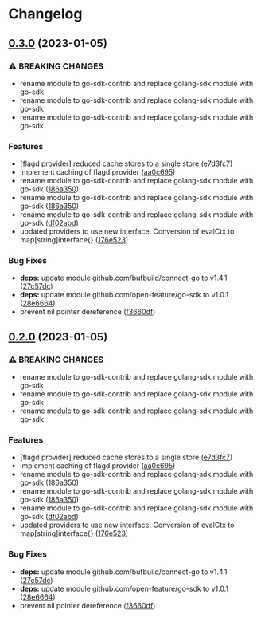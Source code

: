 # Changelog

## [0.3.0](https://github.com/james-milligan/go-sdk-contrib/compare/v0.2.0...v0.3.0) (2023-01-05)


### ⚠ BREAKING CHANGES

* rename module to go-sdk-contrib and replace golang-sdk module with go-sdk
* rename module to go-sdk-contrib and replace golang-sdk module with go-sdk
* rename module to go-sdk-contrib and replace golang-sdk module with go-sdk

### Features

* [flagd provider] reduced cache stores to a single store ([e7d3fc7](https://github.com/james-milligan/go-sdk-contrib/commit/e7d3fc7c747da387e67ebac16eaf397270fe7210))
* implement caching of flagd provider ([aa0c695](https://github.com/james-milligan/go-sdk-contrib/commit/aa0c69521e99b3afd594fbeb9adb2e00bdc6651e))
* rename module to go-sdk-contrib and replace golang-sdk module with go-sdk ([186a350](https://github.com/james-milligan/go-sdk-contrib/commit/186a3504e48c5668dcf4ea439bb7ff0ea73fe13c))
* rename module to go-sdk-contrib and replace golang-sdk module with go-sdk ([186a350](https://github.com/james-milligan/go-sdk-contrib/commit/186a3504e48c5668dcf4ea439bb7ff0ea73fe13c))
* rename module to go-sdk-contrib and replace golang-sdk module with go-sdk ([df02abd](https://github.com/james-milligan/go-sdk-contrib/commit/df02abdde9b35a271ca752b0392befc71f92d9e9))
* updated providers to use new interface. Conversion of evalCtx to map[string]interface{} ([176e523](https://github.com/james-milligan/go-sdk-contrib/commit/176e52391ce0a9c46da658d1e52a7b35a351656b))


### Bug Fixes

* **deps:** update module github.com/bufbuild/connect-go to v1.4.1 ([27c57dc](https://github.com/james-milligan/go-sdk-contrib/commit/27c57dca643e6eff900f75ff45d550c858b06ccc))
* **deps:** update module github.com/open-feature/go-sdk to v1.0.1 ([28e6664](https://github.com/james-milligan/go-sdk-contrib/commit/28e66648d7567f16b5cd2c4090ea38775ee37bbe))
* prevent nil pointer dereference ([f3660df](https://github.com/james-milligan/go-sdk-contrib/commit/f3660df3946bd9b36b9b882c161bfc25d4cb663f))

## [0.2.0](https://github.com/james-milligan/go-sdk-contrib/compare/v0.1.0...v0.2.0) (2023-01-05)


### ⚠ BREAKING CHANGES

* rename module to go-sdk-contrib and replace golang-sdk module with go-sdk
* rename module to go-sdk-contrib and replace golang-sdk module with go-sdk
* rename module to go-sdk-contrib and replace golang-sdk module with go-sdk

### Features

* [flagd provider] reduced cache stores to a single store ([e7d3fc7](https://github.com/james-milligan/go-sdk-contrib/commit/e7d3fc7c747da387e67ebac16eaf397270fe7210))
* implement caching of flagd provider ([aa0c695](https://github.com/james-milligan/go-sdk-contrib/commit/aa0c69521e99b3afd594fbeb9adb2e00bdc6651e))
* rename module to go-sdk-contrib and replace golang-sdk module with go-sdk ([186a350](https://github.com/james-milligan/go-sdk-contrib/commit/186a3504e48c5668dcf4ea439bb7ff0ea73fe13c))
* rename module to go-sdk-contrib and replace golang-sdk module with go-sdk ([186a350](https://github.com/james-milligan/go-sdk-contrib/commit/186a3504e48c5668dcf4ea439bb7ff0ea73fe13c))
* rename module to go-sdk-contrib and replace golang-sdk module with go-sdk ([df02abd](https://github.com/james-milligan/go-sdk-contrib/commit/df02abdde9b35a271ca752b0392befc71f92d9e9))
* updated providers to use new interface. Conversion of evalCtx to map[string]interface{} ([176e523](https://github.com/james-milligan/go-sdk-contrib/commit/176e52391ce0a9c46da658d1e52a7b35a351656b))


### Bug Fixes

* **deps:** update module github.com/bufbuild/connect-go to v1.4.1 ([27c57dc](https://github.com/james-milligan/go-sdk-contrib/commit/27c57dca643e6eff900f75ff45d550c858b06ccc))
* **deps:** update module github.com/open-feature/go-sdk to v1.0.1 ([28e6664](https://github.com/james-milligan/go-sdk-contrib/commit/28e66648d7567f16b5cd2c4090ea38775ee37bbe))
* prevent nil pointer dereference ([f3660df](https://github.com/james-milligan/go-sdk-contrib/commit/f3660df3946bd9b36b9b882c161bfc25d4cb663f))
